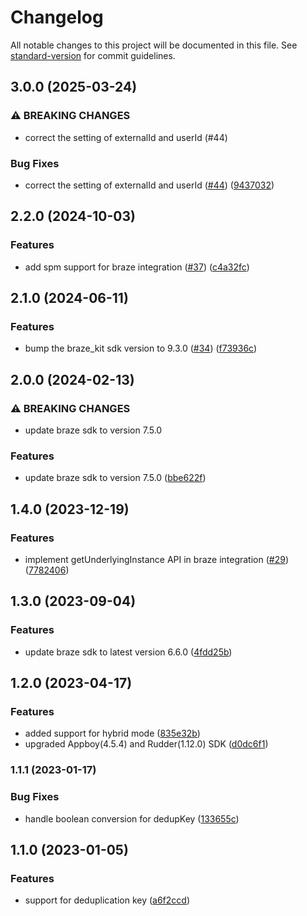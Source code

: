 # Changelog

All notable changes to this project will be documented in this file. See [standard-version](https://github.com/conventional-changelog/standard-version) for commit guidelines.

## 3.0.0 (2025-03-24)


### ⚠ BREAKING CHANGES

* correct the setting of externalId and userId (#44)

### Bug Fixes

* correct the setting of externalId and userId ([#44](https://github.com/rudderlabs/rudder-integration-braze-ios/issues/44)) ([9437032](https://github.com/rudderlabs/rudder-integration-braze-ios/commit/943703224da737d442ee84707b11bf7654069fe3))

## 2.2.0 (2024-10-03)


### Features

* add spm support for braze integration ([#37](https://github.com/rudderlabs/rudder-integration-braze-ios/issues/37)) ([c4a32fc](https://github.com/rudderlabs/rudder-integration-braze-ios/commit/c4a32fca026ba8f37c5d13e552a50cd20501ea11))

## 2.1.0 (2024-06-11)


### Features

* bump the braze_kit sdk version to 9.3.0 ([#34](https://github.com/rudderlabs/rudder-integration-braze-ios/issues/34)) ([f73936c](https://github.com/rudderlabs/rudder-integration-braze-ios/commit/f73936c82191f4d54406b7ce0a88e7c990f48f47))

## 2.0.0 (2024-02-13)


### ⚠ BREAKING CHANGES

* update braze sdk to version 7.5.0

### Features

* update braze sdk to version 7.5.0 ([bbe622f](https://github.com/rudderlabs/rudder-integration-braze-ios/commit/bbe622f0d25052ebfde425da2876344914be90ae))

## 1.4.0 (2023-12-19)


### Features

* implement getUnderlyingInstance API in braze integration ([#29](https://github.com/rudderlabs/rudder-integration-braze-ios/issues/29)) ([7782406](https://github.com/rudderlabs/rudder-integration-braze-ios/commit/77824065524a6e0f3ab8a5bd3e0b4f1975390ab2))

## 1.3.0 (2023-09-04)


### Features

* update braze sdk to latest version 6.6.0 ([4fdd25b](https://github.com/rudderlabs/rudder-integration-braze-ios/commit/4fdd25b8170d21851bfec6007af5c3c70c219ad9))

## 1.2.0 (2023-04-17)


### Features

* added support for hybrid mode ([835e32b](https://github.com/rudderlabs/rudder-integration-braze-ios/commit/835e32b4dd4ab242eeec6e66d68b1d55a30467a5))
* upgraded Appboy(4.5.4) and Rudder(1.12.0) SDK ([d0dc6f1](https://github.com/rudderlabs/rudder-integration-braze-ios/commit/d0dc6f1bd8805651eebb74d92e13d4026db43153))

### 1.1.1 (2023-01-17)


### Bug Fixes

* handle boolean conversion for dedupKey ([133655c](https://github.com/rudderlabs/rudder-integration-braze-ios/commit/133655cf590b8be28cdf12dc22e349d534b3b1a2))

## 1.1.0 (2023-01-05)


### Features

* support for deduplication key ([a6f2ccd](https://github.com/rudderlabs/rudder-integration-braze-ios/commit/a6f2ccd381c4b65e96e59a43493a53993552fc54))
